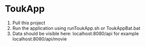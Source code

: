 # ToukApp

1. Pull this project
2. Run the application using runToukApp.sh or ToukAppBat.bat
3. Data should be visible here: localhost:8080/api for example localhost:8080/api/movie
